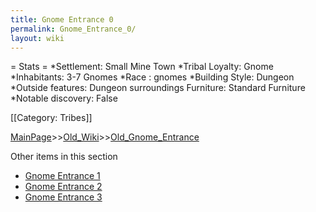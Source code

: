 ```yaml
---
title: Gnome Entrance 0
permalink: Gnome_Entrance_0/
layout: wiki
---
```

= Stats =
*Settlement: Small Mine Town
*Tribal Loyalty: Gnome
*Inhabitants: 3-7 Gnomes
*Race : gnomes 
*Building Style: Dungeon
*Outside features: Dungeon surroundings
 Furniture:  Standard Furniture
*Notable discovery: False

[[Category: Tribes]]

[MainPage](/keeperrl_wiki/ "wikilink")>>[Old_Wiki](/keeperrl_wiki/Old_Wiki "wikilink")>>[Old_Gnome_Entrance](/keeperrl_wiki/Old_Gnome_Entrance "wikilink")

Other items in this section
-    [Gnome Entrance 1](/keeperrl_wiki/Gnome_Entrance_1 "wikilink")
-    [Gnome Entrance 2](/keeperrl_wiki/Gnome_Entrance_2 "wikilink")
-    [Gnome Entrance 3](/keeperrl_wiki/Gnome_Entrance_3 "wikilink")
